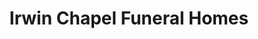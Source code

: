 ---
title: "Irwin Chapel Funeral Homes"
url: /glen-carbon/irwin-chapel-funeral-homes/
shop: funeral directors
---